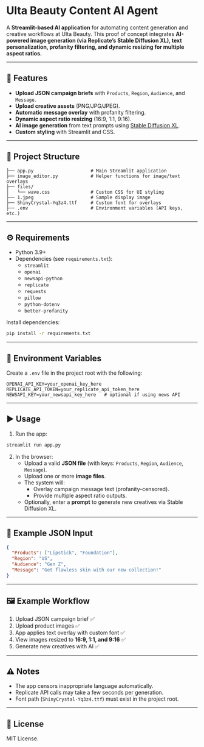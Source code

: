 # Ulta Beauty Content AI Agent  

A **Streamlit-based AI application** for automating content generation and creative workflows at Ulta Beauty. This proof of concept integrates **AI-powered image generation (via Replicate’s Stable Diffusion XL), text personalization, profanity filtering, and dynamic resizing for multiple aspect ratios.**  

---

## 🚀 Features  

- **Upload JSON campaign briefs** with `Products`, `Region`, `Audience`, and `Message`.  
- **Upload creative assets** (PNG/JPG/JPEG).  
- **Automatic message overlay** with profanity filtering.  
- **Dynamic aspect ratio resizing** (16:9, 1:1, 9:16).  
- **AI image generation** from text prompts using [Stable Diffusion XL](https://replicate.com/stability-ai/sdxl).  
- **Custom styling** with Streamlit and CSS.  

---

## 📂 Project Structure  

```
├── app.py                     # Main Streamlit application
├── image_editor.py            # Helper functions for image/text overlays
├── files/
│   └── wave.css               # Custom CSS for UI styling
├── 1.jpeg                     # Sample display image
├── ShinyCrystal-Yq3z4.ttf     # Custom font for overlays
├── .env                       # Environment variables (API keys, etc.)
```

---

## ⚙️ Requirements  

- Python 3.9+  
- Dependencies (see `requirements.txt`):  
  - `streamlit`  
  - `openai`  
  - `newsapi-python`  
  - `replicate`  
  - `requests`  
  - `pillow`  
  - `python-dotenv`  
  - `better-profanity`  

Install dependencies:  

```bash
pip install -r requirements.txt
```

---

## 🔑 Environment Variables  

Create a `.env` file in the project root with the following:  

```env
OPENAI_API_KEY=your_openai_key_here
REPLICATE_API_TOKEN=your_replicate_api_token_here
NEWSAPI_KEY=your_newsapi_key_here   # optional if using news API
```

---

## ▶️ Usage  

1. Run the app:  

```bash
streamlit run app.py
```

2. In the browser:  
   - Upload a valid **JSON file** (with keys: `Products`, `Region`, `Audience`, `Message`).  
   - Upload one or more **image files**.  
   - The system will:  
     - Overlay campaign message text (profanity-censored).  
     - Provide multiple aspect ratio outputs.  
   - Optionally, enter a **prompt** to generate new creatives via Stable Diffusion XL.  

---

## 📌 Example JSON Input  

```json
{
  "Products": ["Lipstick", "Foundation"],
  "Region": "US",
  "Audience": "Gen Z",
  "Message": "Get flawless skin with our new collection!"
}
```

---

## 🖼️ Example Workflow  

1. Upload JSON campaign brief ✅  
2. Upload product images ✅  
3. App applies text overlay with custom font ✅  
4. View images resized to **16:9, 1:1, and 9:16** ✅  
5. Generate new creatives with AI ✅  

---

## ⚠️ Notes  

- The app censors inappropriate language automatically.  
- Replicate API calls may take a few seconds per generation.  
- Font path (`ShinyCrystal-Yq3z4.ttf`) must exist in the project root.  

---

## 📜 License  

MIT License.  
